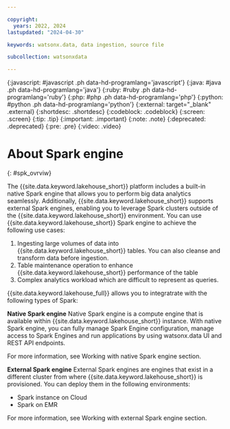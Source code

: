 ```yaml
---

copyright:
  years: 2022, 2024
lastupdated: "2024-04-30"

keywords: watsonx.data, data ingestion, source file

subcollection: watsonxdata

---
```


{:javascript: #javascript .ph data-hd-programlang='javascript'}
{:java: #java .ph data-hd-programlang='java'}
{:ruby: #ruby .ph data-hd-programlang='ruby'}
{:php: #php .ph data-hd-programlang='php'}
{:python: #python .ph data-hd-programlang='python'}
{:external: target="_blank" .external}
{:shortdesc: .shortdesc}
{:codeblock: .codeblock}
{:screen: .screen}
{:tip: .tip}
{:important: .important}
{:note: .note}
{:deprecated: .deprecated}
{:pre: .pre}
{:video: .video}

# About Spark engine
{: #spk_ovrviw}

The {{site.data.keyword.lakehouse_short}} platform includes a built-in native Spark engine that allows you to perform big data analytics seamlessly. Additionally, {{site.data.keyword.lakehouse_short}} supports external Spark engines, enabling you to leverage Spark clusters outside of the {{site.data.keyword.lakehouse_short}} environment. You can use {{site.data.keyword.lakehouse_short}} Spark engine to achieve the following use cases:

1. Ingesting large volumes of data into {{site.data.keyword.lakehouse_short}} tables. You can also cleanse and transform data before ingestion.
2. Table maintenance operation to enhance {{site.data.keyword.lakehouse_short}} performance of the table
3. Complex analytics workload which are difficult to represent as queries.

{{site.data.keyword.lakehouse_full}} allows you to integratrate with the following types of Spark:

**Native Spark engine**
Native Spark engine is a compute engine that is available within {{site.data.keyword.lakehouse_short}} instance. With native Spark engine, you can fully manage Spark Engine configuration, manage access to Spark Engines and run applications by using watsonx.data UI and REST API endpoints.

For more information, see Working with native Spark engine section.

**External Spark engine**
External Spark engines are engines that exist in a different cluster from where {{site.data.keyword.lakehouse_short}} is provisioned. You can deploy them in the following environments:
* Spark instance on Cloud
* Spark on EMR

For more information, see Working with external Spark engine section.
